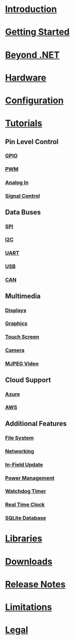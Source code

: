 # [Introduction](intro.md)
# [Getting Started](getting-started.md)
# [Beyond .NET](beyond-dotnet.md)
# [Hardware](hardware/intro.md)
# [Configuration](configuration.md)
# [Tutorials](tutorials/intro.md)

## Pin Level Control
### [GPIO](tutorials/gpio.md)
### [PWM](tutorials/pwm.md)
### [Analog In](tutorials/analog-in.md)
### [Signal Control](tutorials/signal-control.md)

## Data Buses
### [SPI](tutorials/spi.md)
### [I2C](tutorials/i2c.md)
### [UART](tutorials/uart.md)
### [USB](tutorials/usb.md)
### [CAN](tutorials/can.md)

## Multimedia
### [Displays](tutorials/displays.md)
### [Graphics](tutorials/graphics.md)
### [Touch Screen](tutorials/touch-screen.md)
### [Camera](tutorials/camera.md)
### [MJPEG Video](tutorials/mjpeg-video.md)


## Cloud Support
### [Azure](tutorials/azure.md)
### [AWS](tutorials/aws.md)


## Additional Features
### [File System](tutorials/file-system.md)
### [Networking](tutorials/networking.md)
### [In-Field Update](tutorials/in-field-update.md)
### [Power Management](tutorials/power-management.md)
### [Watchdog Timer](tutorials/watchdog-timer.md)
### [Real Time Clock](tutorials/real-time-clock.md)
### [SQLite Database](tutorials/databases.md)

# [Libraries](api/intro.md)
# [Downloads](downloads.md)
# [Release Notes](release-notes.md)
# [Limitations](limitations.md)
# [Legal](../hardware/legal.md)
